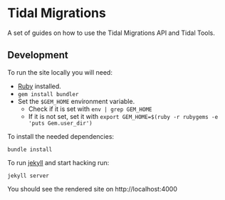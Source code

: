# Tidal Migrations

A set of guides on how to use the Tidal Migrations API and Tidal Tools.


## Development

To run the site locally you will need:

- [Ruby](https://www.ruby-lang.org/en/) installed.
- `gem install bundler`
- Set the `$GEM_HOME` environment variable. 
    - Check if it is set with `env | grep GEM_HOME`
    - If it is not set, set it with `export GEM_HOME=$(ruby -r rubygems -e 'puts Gem.user_dir')`
    

To install the needed dependencies:

`bundle install`


To run [jekyll](https://jekyllrb.com/) and start hacking run:

`jekyll server`


You should see the rendered site on http://localhost:4000

